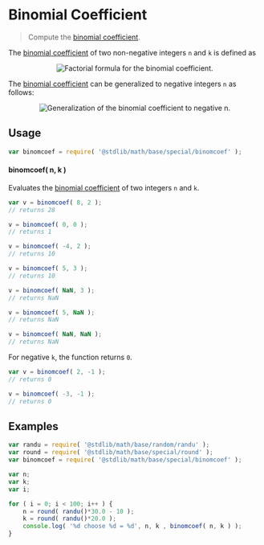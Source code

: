 Binomial Coefficient
===

> Compute the [binomial coefficient][binomial-coefficient].

<!-- <intro> -->

The [binomial coefficient][binomial-coefficient] of two non-negative integers `n` and `k` is defined as

<!-- <equation class="equation" label="eq:binomial_coefficient" align="center" raw="\binom nk = \frac{n!}{k!\,(n-k)!} \quad \text{for }\ 0\leq k\leq n" alt="Factorial formula for the Binomial coefficient."> -->

<div class="equation" align="center" data-raw-text="
    \binom nk = \frac{n!}{k!\,(n-k)!} \quad \text{for }\ 0\leq k\leq n" data-equation="eq:binomial_coefficient">
    <img src="" alt="Factorial formula for the binomial coefficient.">
    <br>
</div>

<!-- </equation> -->

The [binomial coefficient][binomial-coefficient] can be generalized to negative integers `n` as follows:

<!-- <equation class="equation" label="eq:negative_integers" align="center" raw="\binom nk = \frac{n!}{k!\,(n-k)!} \quad \text{for }\ 0\leq k\leq n" alt="Generalization of the binomial coefficient to negative n."> -->

<div class="equation" align="center" data-raw-text="
    \binom {-n}{k}}=(-1)^{k}\left(\!\!{\binom {n}{k}}\!\!\right)" data-equation="eq:negative_integers">
    <img src="" alt="Generalization of the binomial coefficient to negative n.">
    <br>
</div>


<!-- </equation> -->

<!-- </intro> -->


<!-- <usage> -->

## Usage

``` javascript
var binomcoef = require( '@stdlib/math/base/special/binomcoef' );
```

#### binomcoef( n, k )

Evaluates the [binomial coefficient][binomial-coefficient] of two integers `n` and `k`.

``` javascript
var v = binomcoef( 8, 2 );
// returns 28

v = binomcoef( 0, 0 );
// returns 1

v = binomcoef( -4, 2 );
// returns 10

v = binomcoef( 5, 3 );
// returns 10

v = binomcoef( NaN, 3 );
// returns NaN

v = binomcoef( 5, NaN );
// returns NaN

v = binomcoef( NaN, NaN );
// returns NaN
```

For negative `k`, the function returns `0`.

``` javascript
var v = binomcoef( 2, -1 );
// returns 0

v = binomcoef( -3, -1 );
// returns 0
```

<!-- </usage> -->


<!-- <examples> -->

## Examples

``` javascript
var randu = require( '@stdlib/math/base/random/randu' );
var round = require( '@stdlib/math/base/special/round' );
var binomcoef = require( '@stdlib/math/base/special/binomcoef' );

var n;
var k;
var i;

for ( i = 0; i < 100; i++ ) {
    n = round( randu()*30.0 - 10 );
    k = round( randu()*20.0 );
    console.log( '%d choose %d = %d', n, k , binomcoef( n, k ) );
}
```

<!-- </examples> -->


<!-- <links> -->

[binomial-coefficient]: https://en.wikipedia.org/wiki/Binomial_coefficient

<!-- </links> -->

